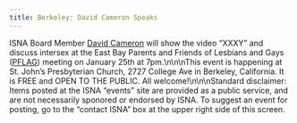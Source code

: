 ```yaml
---
title: Berkeley: David Cameron Speaks
---
```


<span class="caps">ISNA</span> Board Member [David Cameron][1] will show the video &#8220;<span class="caps">XXXY</span>&#8221; and discuss intersex at the East Bay Parents and Friends of Lesbians and Gays ([<span class="caps">PFLAG</span>][2]) meeting on January 25th at 7pm.\n\n\nThis event is happening at St. John&#8217;s Presbyterian Church, 2727 College Ave in Berkeley, California. It is <span class="caps">FREE</span> and <span class="caps">OPEN</span> TO <span class="caps">THE</span> <span class="caps">PUBLIC</span>. All welcome!\n\n\nStandard disclaimer: Items posted at the <span class="caps">ISNA</span> &#8220;events&#8221; site are provided as a public service, and are not necessarily sponored or endorsed by <span class="caps">ISNA</span>. To suggest an event for posting, go to the &#8220;contact <span class="caps">ISNA</span>&#8221; box at the upper right side of this screen.

 [1]: /about/cameron
 [2]: http://www.pflag.org/
